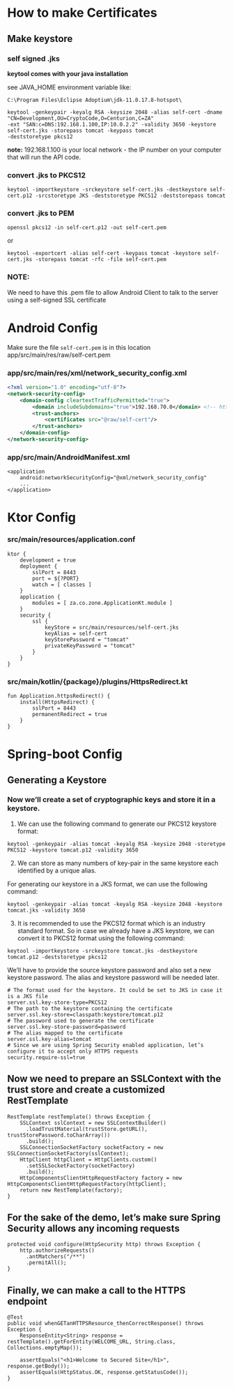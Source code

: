 # How to make Certificates

## Make keystore

### self signed .jks

**keytool comes with your java installation**

see JAVA_HOME environment variable like: 
```
C:\Program Files\Eclipse Adoptium\jdk-11.0.17.8-hotspot\
```
```
keytool -genkeypair -keyalg RSA -keysize 2048 -alias self-cert -dname "CN=Development,OU=CryptoCode,O=Centurion,C=ZA" 
-ext "SAN:c=DNS:192.168.1.100,IP:10.0.2.2" -validity 3650 -keystore self-cert.jks -storepass tomcat -keypass tomcat 
-deststoretype pkcs12
```
**note:** 192.168.1.100 is your local network - the IP  number on your computer that will run the API code.

### convert .jks to PKCS12

```
keytool -importkeystore -srckeystore self-cert.jks -destkeystore self-cert.p12 -srcstoretype JKS -deststoretype PKCS12 -deststorepass tomcat
```

### convert .jks to PEM

```
openssl pkcs12 -in self-cert.p12 -out self-cert.pem
```

or

```
keytool -exportcert -alias self-cert -keypass tomcat -keystore self-cert.jks -storepass tomcat -rfc -file self-cert.pem
```

### NOTE:

We need to have this .pem file to allow Android Client to talk to the server using a self-signed SSL certificate

# Android Config

Make sure the file `self-cert.pem` is in this location app/src/main/res/raw/self-cert.pem

### app/src/main/res/xml/network_security_config.xml

```xml
<?xml version="1.0" encoding="utf-8"?>
<network-security-config>
	<domain-config cleartextTrafficPermitted="true">
		<domain includeSubdomains="true">192.168.70.0</domain> <!-- https://server.tld will work -->
		<trust-anchors>
			<certificates src="@raw/self-cert"/>
		</trust-anchors>
	</domain-config>
</network-security-config>
```

### app/src/main/AndroidManifest.xml

```
<application
    android:networkSecurityConfig="@xml/network_security_config"
    ...
</application>
```

# Ktor Config

### src/main/resources/application.conf

```
ktor {
	development = true
    deployment {
        sslPort = 8443
        port = ${?PORT}
        watch = [ classes ]
    }
    application {
        modules = [ za.co.zone.ApplicationKt.module ]
    }
    security {
        ssl {
            keyStore = src/main/resources/self-cert.jks
            keyAlias = self-cert
            keyStorePassword = "tomcat"
            privateKeyPassword = "tomcat"
        }
    }
}
```

### src/main/kotlin/{package}/plugins/HttpsRedirect.kt

```
fun Application.httpsRedirect() {
	install(HttpsRedirect) {
		sslPort = 8443
		permanentRedirect = true
	}
}
```

# Spring-boot Config

## Generating a Keystore

### Now we’ll create a set of cryptographic keys and store it in a keystore.

1. We can use the following command to generate our PKCS12 keystore format:

```
keytool -genkeypair -alias tomcat -keyalg RSA -keysize 2048 -storetype PKCS12 -keystore tomcat.p12 -validity 3650
```

2. We can store as many numbers of key-pair in the same keystore each identified by a unique alias.

For generating our keystore in a JKS format, we can use the following command:

```
keytool -genkeypair -alias tomcat -keyalg RSA -keysize 2048 -keystore tomcat.jks -validity 3650
```

3. It is recommended to use the PKCS12 format which is an industry standard format. So in case we already have a JKS
   keystore, we can convert it to PKCS12 format using the following command:

```
keytool -importkeystore -srckeystore tomcat.jks -destkeystore tomcat.p12 -deststoretype pkcs12
```

We’ll have to provide the source keystore password and also set a new keystore password. The alias and keystore password
will be needed later.

```
# The format used for the keystore. It could be set to JKS in case it is a JKS file
server.ssl.key-store-type=PKCS12
# The path to the keystore containing the certificate
server.ssl.key-store=classpath:keystore/tomcat.p12
# The password used to generate the certificate
server.ssl.key-store-password=password
# The alias mapped to the certificate
server.ssl.key-alias=tomcat
# Since we are using Spring Security enabled application, let’s configure it to accept only HTTPS requests
security.require-ssl=true
```

## Now we need to prepare an SSLContext with the trust store and create a customized RestTemplate

```
RestTemplate restTemplate() throws Exception {
    SSLContext sslContext = new SSLContextBuilder()
      .loadTrustMaterial(trustStore.getURL(), trustStorePassword.toCharArray())
      .build();
    SSLConnectionSocketFactory socketFactory = new SSLConnectionSocketFactory(sslContext);
    HttpClient httpClient = HttpClients.custom()
      .setSSLSocketFactory(socketFactory)
      .build();
    HttpComponentsClientHttpRequestFactory factory = new HttpComponentsClientHttpRequestFactory(httpClient);
    return new RestTemplate(factory);
}
```

## For the sake of the demo, let’s make sure Spring Security allows any incoming requests

```
protected void configure(HttpSecurity http) throws Exception {
    http.authorizeRequests()
      .antMatchers("/**")
      .permitAll();
}
```

## Finally, we can make a call to the HTTPS endpoint

```
@Test
public void whenGETanHTTPSResource_thenCorrectResponse() throws Exception {
    ResponseEntity<String> response = restTemplate().getForEntity(WELCOME_URL, String.class, Collections.emptyMap());

    assertEquals("<h1>Welcome to Secured Site</h1>", response.getBody());
    assertEquals(HttpStatus.OK, response.getStatusCode());
}
```